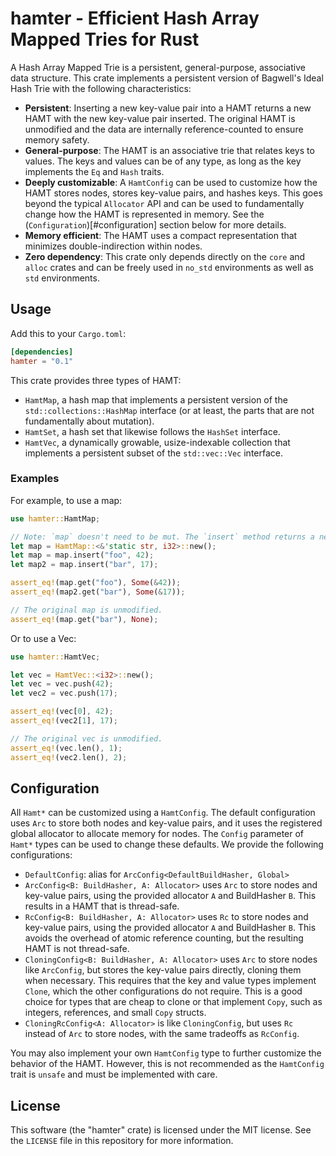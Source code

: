 # hamter - Efficient Hash Array Mapped Tries for Rust

A Hash Array Mapped Trie is a persistent, general-purpose, associative data structure. This crate implements a persistent version of Bagwell's Ideal Hash Trie with the following characteristics:

- **Persistent**: Inserting a new key-value pair into a HAMT returns a new HAMT with the new key-value pair inserted. The original HAMT is unmodified and the data are internally reference-counted to ensure memory safety.
- **General-purpose**: The HAMT is an associative trie that relates keys to values. The keys and values can be of any type, as long as the key implements the `Eq` and `Hash` traits.
- **Deeply customizable**: A `HamtConfig` can be used to customize how the HAMT stores nodes, stores key-value pairs, and hashes keys. This goes beyond the typical `Allocator` API and can be used to fundamentally change how the HAMT is represented in memory. See the (`Configuration`)[#configuration] section below for more details.
- **Memory efficient**: The HAMT uses a compact representation that minimizes double-indirection within nodes.
- **Zero dependency**: This crate only depends directly on the `core` and `alloc` crates and can be freely used in `no_std` environments as well as `std` environments.

## Usage

Add this to your `Cargo.toml`:

```toml
[dependencies]
hamter = "0.1"
```

This crate provides three types of HAMT:

- `HamtMap`, a hash map that implements a persistent version of the `std::collections::HashMap` interface (or at least, the parts that are not fundamentally about mutation).
- `HamtSet`, a hash set that likewise follows the `HashSet` interface.
- `HamtVec`, a dynamically growable, usize-indexable collection that implements a persistent subset of the `std::vec::Vec` interface.

### Examples

For example, to use a map:

```rs
use hamter::HamtMap;

// Note: `map` doesn't need to be mut. The `insert` method returns a new map.
let map = HamtMap::<&'static str, i32>::new();
let map = map.insert("foo", 42);
let map2 = map.insert("bar", 17);

assert_eq!(map.get("foo"), Some(&42));
assert_eq!(map2.get("bar"), Some(&17));

// The original map is unmodified.
assert_eq!(map.get("bar"), None);
```

Or to use a Vec:

```rs
use hamter::HamtVec;

let vec = HamtVec::<i32>::new();
let vec = vec.push(42);
let vec2 = vec.push(17);

assert_eq!(vec[0], 42);
assert_eq!(vec2[1], 17);

// The original vec is unmodified.
assert_eq!(vec.len(), 1);
assert_eq!(vec2.len(), 2);
```

## Configuration

All `Hamt*` can be customized using a `HamtConfig`. The default configuration uses `Arc` to store both nodes and key-value pairs, and it uses the registered global allocator to allocate memory for nodes. The `Config` parameter of `Hamt*` types can be used to change these defaults. We provide the following configurations:

- `DefaultConfig`: alias for `ArcConfig<DefaultBuildHasher, Global>`
- `ArcConfig<B: BuildHasher, A: Allocator>` uses `Arc` to store nodes and key-value pairs, using the provided allocator `A` and BuildHasher `B`. This results in a HAMT that is thread-safe.
- `RcConfig<B: BuildHasher, A: Allocator>` uses `Rc` to store nodes and key-value pairs, using the provided allocator `A` and BuildHasher `B`. This avoids the overhead of atomic reference counting, but the resulting HAMT is not thread-safe.
- `CloningConfig<B: BuildHasher, A: Allocator>` uses `Arc` to store nodes like `ArcConfig`, but stores the key-value pairs directly, cloning them when necessary. This requires that the key and value types implement `Clone`, which the other configurations do not require. This is a good choice for types that are cheap to clone or that implement `Copy`, such as integers, references, and small `Copy` structs.
- `CloningRcConfig<A: Allocator>` is like `CloningConfig`, but uses `Rc` instead of `Arc` to store nodes, with the same tradeoffs as `RcConfig`.

You may also implement your own `HamtConfig` type to further customize the behavior of the HAMT. However, this is not recommended as the `HamtConfig` trait is `unsafe` and must be implemented with care.

## License

This software (the "hamter" crate) is licensed under the MIT license. See the `LICENSE` file in this repository for more information.
